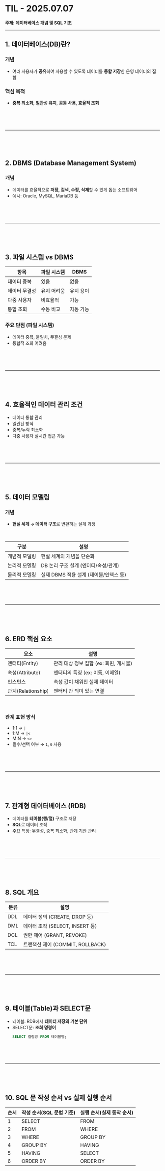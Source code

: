 
#  TIL - 2025.07.07  
**주제: 데이터베이스 개념 및 SQL 기초**

---

##  1. 데이터베이스(DB)란?

###  개념
- 여러 사용자가 **공유**하여 사용할 수 있도록 데이터를 **통합 저장**한 운영 데이터의 집합

### 핵심 목적
- **중복 최소화**, **일관성 유지**, **공동 사용**, **효율적 조회**
<br/>
<br/>
<br/>

---
<br/>
<br/>
<br/>

##  2. DBMS (Database Management System)

###  개념
- 데이터를 효율적으로 **저장, 검색, 수정, 삭제**할 수 있게 돕는 소프트웨어
- 예시: Oracle, MySQL, MariaDB 등

<br/>
<br/>
<br/>

---
<br/>
<br/>
<br/>

##  3. 파일 시스템 vs DBMS

| 항목 | 파일 시스템 | DBMS |
|------|--------------|------|
| 데이터 중복 | 있음 | 없음 |
| 데이터 무결성 | 유지 어려움 | 유지 용이 |
| 다중 사용자 | 비효율적 | 가능 |
| 통합 조회 | 수동 비교 | 자동 가능 |

### 주요 단점 (파일 시스템)
- 데이터 중복, 불일치, 무결성 문제
- 통합적 조회 어려움
<br/>
<br/>
<br/>

---
<br/>
<br/>
<br/>

##  4. 효율적인 데이터 관리 조건

- 데이터 통합 관리
- 일관된 방식
- 중복/누락 최소화
- 다중 사용자 실시간 접근 가능
<br/>
<br/>
<br/>

---
<br/>
<br/>
<br/>

##  5. 데이터 모델링

###  개념
- **현실 세계 → 데이터 구조**로 변환하는 설계 과정

<br/>

| 구분 | 설명 |
|------|------|
| 개념적 모델링 | 현실 세계의 개념을 단순화 |
| 논리적 모델링 | DB 논리 구조 설계 (엔터티/속성/관계) |
| 물리적 모델링 | 실제 DBMS 적용 설계 (테이블/인덱스 등) |

<br/>
<br/>
<br/>

---

<br/>
<br/>
<br/>

##  6. ERD 핵심 요소

| 요소 | 설명 |
|------|------|
| 엔터티(Entity) | 관리 대상 정보 집합 (ex: 회원, 게시물) |
| 속성(Attribute) | 엔터티의 특징 (ex: 이름, 이메일) |
| 인스턴스 | 속성 값이 채워진 실제 데이터 |
| 관계(Relationship) | 엔터티 간 의미 있는 연결 |

<br/>

###  관계 표현 방식
- 1:1 → `|`
- 1:M → `|<`
- M:N → `<>`
- 필수/선택 여부 → `1`, `0` 사용

<br/>
<br/>
<br/>

---

<br/>
<br/>
<br/>

##  7. 관계형 데이터베이스 (RDB)

- 데이터를 **테이블(행/열)** 구조로 저장
- **SQL**로 데이터 조작
- 주요 특징: 무결성, 중복 최소화, 관계 기반 관리

<br/>
<br/>
<br/>

---

<br/>
<br/>
<br/>

##  8. SQL 개요

| 분류 | 설명 |
|------|------|
| DDL | 데이터 정의 (CREATE, DROP 등) |
| DML | 데이터 조작 (SELECT, INSERT 등) |
| DCL | 권한 제어 (GRANT, REVOKE) |
| TCL | 트랜잭션 제어 (COMMIT, ROLLBACK) |

<br/>
<br/>
<br/>

---

<br/>
<br/>
<br/>

##  9. 테이블(Table)과 SELECT문

- 테이블: RDB에서 **데이터 저장의 기본 단위**
- SELECT문: **조회 명령어**  
  ```sql
  SELECT 컬럼명 FROM 테이블명;
  ```

<br/>
<br/>
<br/>

---

<br/>
<br/>
<br/>

##  10. SQL 문 작성 순서 vs 실제 실행 순서

| 순서 | 작성 순서(SQL 문법 기준) | 실행 순서(실제 동작 순서) |
|------|--------------------------|---------------------------|
| 1 | SELECT | FROM |
| 2 | FROM | WHERE |
| 3 | WHERE | GROUP BY |
| 4 | GROUP BY | HAVING |
| 5 | HAVING | SELECT |
| 6 | ORDER BY | ORDER BY |

